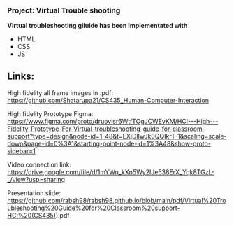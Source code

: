 ### Project: Virtual Trouble shooting

**Virtual troubleshooting giiuide has been Implementated with**

* HTML
* CSS
* JS

## Links:

High fidelity all frame images in .pdf: https://github.com/Shatarupa21/CS435_Human-Computer-Interaction

High fidelity Prototype Figma: https://www.figma.com/proto/druovisr6WtfTOgJCWEvKM/HCI---High---Fidelity-Prototype-For-Virtual-troubleshooting-guide-for-classroom-support?type=design&node-id=1-48&t=EXjDlIwJk0QQIkrT-1&scaling=scale-down&page-id=0%3A1&starting-point-node-id=1%3A48&show-proto-sidebar=1

Video connection link: https://drive.google.com/file/d/1mYWn_kXn5Wy2IJe538ErX_Yqk8TGzL-_/view?usp=sharing

Presentation slide: https://github.com/rabsh98/rabsh98.github.io/blob/main/pdf/Virtual%20Troubleshooting%20Guide%20for%20Classroom%20support-HCI%20(CS435)).pdf




